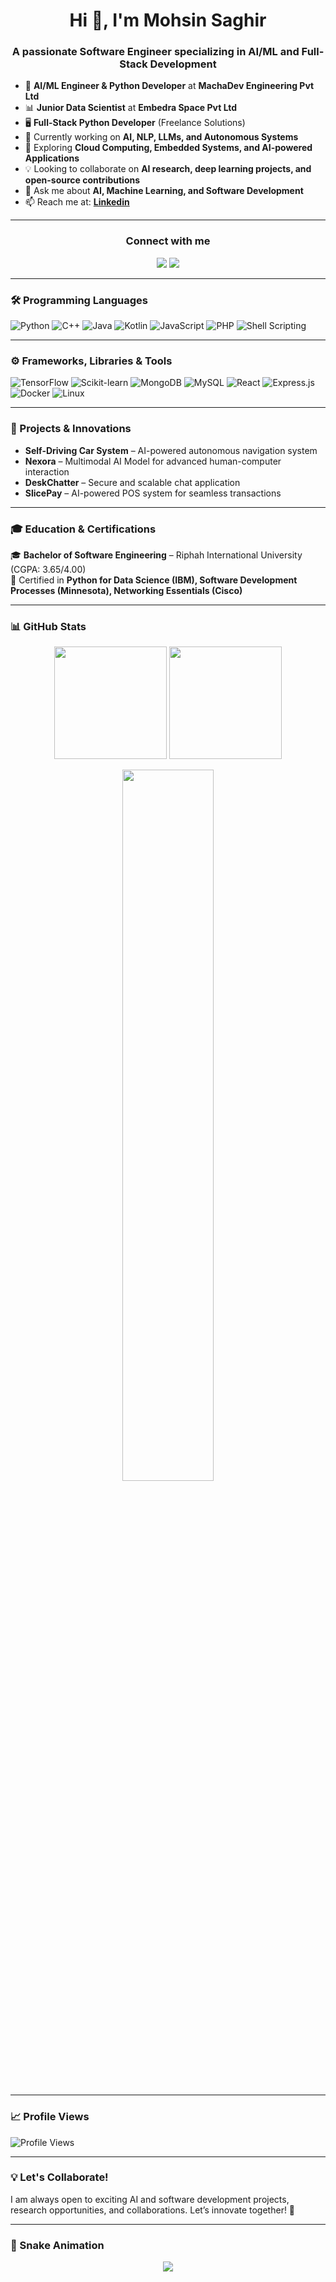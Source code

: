 <h1 align="center">Hi 👋, I'm Mohsin Saghir</h1>
<h3 align="center">A passionate Software Engineer specializing in AI/ML and Full-Stack Development</h3>

- 🤖 **AI/ML Engineer & Python Developer** at **MachaDev Engineering Pvt Ltd**
- 📊 **Junior Data Scientist** at **Embedra Space Pvt Ltd**
- 🖥️ **Full-Stack Python Developer** (Freelance Solutions)
- 🚀 Currently working on **AI, NLP, LLMs, and Autonomous Systems**
- 📡 Exploring **Cloud Computing, Embedded Systems, and AI-powered Applications**
- 💡 Looking to collaborate on **AI research, deep learning projects, and open-source contributions**
- 💬 Ask me about **AI, Machine Learning, and Software Development**
- 📫 Reach me at: **[Linkedin](https://www.linkedin.com/in/sardarmohsinsaghir/)**

---

<!-- Social Media Links -->
<div align="center">
<h3 align="center">Connect with me</h3>
<a href="https://linkedin.com/in/sardarmohsinsaghir"><img src="https://img.icons8.com/fluent/48/000000/linkedin.png"/></a>
<a href="https://github.com/sardarmohsinsaghir"><img src="https://img.icons8.com/fluent/48/000000/github.png"/></a>
</div>

---

<h3>🛠 Programming Languages</h3>

<div align="left">
  <img alt="Python" src="https://img.shields.io/badge/python-3670A0?style=for-the-badge&logo=python&logoColor=ffdd54"/>
  <img alt="C++" src="https://img.shields.io/badge/C%2B%2B-00599C?style=for-the-badge&logo=c%2B%2B&logoColor=white"/>
  <img alt="Java" src="https://img.shields.io/badge/Java-ED8B00?style=for-the-badge&logo=java&logoColor=white"/>
  <img alt="Kotlin" src="https://img.shields.io/badge/Kotlin-%230095D5.svg?style=for-the-badge&logo=kotlin&logoColor=white"/>
  <img alt="JavaScript" src="https://img.shields.io/badge/JavaScript-323330?style=for-the-badge&logo=javascript&logoColor=F7DF1E"/>
  <img alt="PHP" src="https://img.shields.io/badge/php-%23777BB4.svg?style=for-the-badge&logo=php&logoColor=white"/>
  <img alt="Shell Scripting" src="https://img.shields.io/badge/Shell_Scripting-%23323232.svg?style=for-the-badge&logo=gnu-bash&logoColor=white"/>
</div>

---

<h3>⚙️ Frameworks, Libraries & Tools</h3>

<div align="left">
  <img alt="TensorFlow" src="https://img.shields.io/badge/TensorFlow-%23FF6F00.svg?style=for-the-badge&logo=TensorFlow&logoColor=white"/>
  <img alt="Scikit-learn" src="https://img.shields.io/badge/scikit--learn-F7931E.svg?style=for-the-badge&logo=scikit-learn&logoColor=white"/>
  <img alt="MongoDB" src="https://img.shields.io/badge/MongoDB-%2347A248.svg?style=for-the-badge&logo=mongodb&logoColor=white"/>
  <img alt="MySQL" src="https://img.shields.io/badge/MySQL-%2300f.svg?style=for-the-badge&logo=mysql&logoColor=white"/>
  <img alt="React" src="https://img.shields.io/badge/react-%2320232a.svg?style=for-the-badge&logo=react&logoColor=%2361DAFB"/>
  <img alt="Express.js" src="https://img.shields.io/badge/express.js-%23404d59.svg?style=for-the-badge&logo=express&logoColor=%2361DAFB"/>
  <img alt="Docker" src="https://img.shields.io/badge/docker-%230db7ed.svg?style=for-the-badge&logo=docker&logoColor=white"/>
  <img alt="Linux" src="https://img.shields.io/badge/Linux-FCC624?style=for-the-badge&logo=linux&logoColor=black"/>
</div>

---

<h3>🚀 Projects & Innovations</h3>

- **Self-Driving Car System** – AI-powered autonomous navigation system  
- **Nexora** – Multimodal AI Model for advanced human-computer interaction  
- **DeskChatter** – Secure and scalable chat application  
- **SlicePay** – AI-powered POS system for seamless transactions  

---

<h3>🎓 Education & Certifications</h3>

🎓 **Bachelor of Software Engineering** – Riphah International University (CGPA: 3.65/4.00)  
📜 Certified in **Python for Data Science (IBM), Software Development Processes (Minnesota), Networking Essentials (Cisco)**  

---

<h3>📊 GitHub Stats</h3>

<p align="center">
  <img height="180em" src="https://github-readme-stats.vercel.app/api?username=sardarmohsinsaghir&show_icons=true&theme=tokyonight&hide_border=true"/>
  <img height="180em" src="https://github-readme-stats.vercel.app/api/top-langs/?username=sardarmohsinsaghir&layout=compact&langs_count=8&theme=tokyonight&hide_border=true"/>
</p>

<p align="center">
  <img width="54%" src="https://streak-stats.demolab.com?user=sardarmohsinsaghir&theme=tokyonight&hide_border=true" />
</p>

---

<h3>📈 Profile Views</h3>

<p align="left"> <img src="https://komarev.com/ghpvc/?username=sardarmohsinsaghir&label=Profile%20views&color=0e75b6&style=flat" alt="Profile Views" /> </p>

---

<h3>💡 Let's Collaborate!</h3>

I am always open to exciting AI and software development projects, research opportunities, and collaborations. Let’s innovate together! 🚀

---

<h3>🐍 Snake Animation</h3>

<p align="center">
  <img src="https://github.com/sardarmohsinsaghir/sardarmohsinsaghir/blob/output/github-contribution-grid-snake.svg" />
</p>

